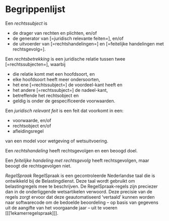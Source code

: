 # Begrippenlijst

Een <dfn data-lt="rechtssubjecten">rechtssubject</dfn> is
- de drager van rechten en plichten, en/of
- de generator van [=juridisch relevante feiten=], en/of
- de uitvoerder van [=rechtshandelingen=] en [=feitelijke handelingen met rechtsgevolg=].

Een <dfn data-lt="rechtsbetrekkingen">rechtsbetrekking</dfn> is een juridische relatie tussen twee [=rechtssubjecten=], waarbij
-	die relatie komt met een hoofdsoort, en
-	elke hoofdsoort heeft meer ondersoorten,
-	het ene [=rechtssubject=] de voordeel-kant heeft en
-	het andere [=rechtssubject=] de nadeel-kant,
-	betreffende het rechtsobject en
-	geldig is onder de gespecificeerde voorwaarden.

Een <dfn data-lt="juridisch relevante feiten">juridisch relevant feit</dfn> is een feit dat voorkomt in een:

- voorwaarde, en/of
- rechtsobject en/of
- afleidingsregel

van een model voor wetgeving of wetsuitvoering.

Een <dfn data-lt="rechtshandelingen">rechtshandeling</dfn> heeft rechtsgevolgen en een beoogd doel.

Een <dfn data-lt="feitelijke handelingen met rechtsgevolg">feitelijke handeling met rechtsgevolg</dfn> heeft rechtsgevolgen, maar beoogt die rechtsgevolgen niet.

<dfn>RegelSpraak</dfn> RegelSpraak is een gecontroleerde Nederlandse taal die is ontwikkeld bij de Belastingdienst. Deze taal wordt gebruikt om belastingregels mee te beschrijven. De RegelSpraak-regels zijn preciezer dan in de onderliggende wetsartikelen verwoord. Deze precisie van de regels zorgt ervoor dat deze geautomatiseerd ‘vertaald’ kunnen worden naar softwarecode om de bedoelde beoordeling – op basis van gegevens uit de aangifte van het voorgaande jaar – uit te voeren [[[1ekamerregelspraak]]].
